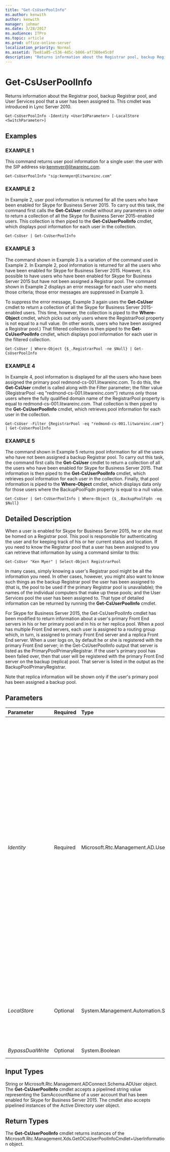 ```yaml
---
title: "Get-CsUserPoolInfo"
ms.author: kenwith
author: kenwith
manager: johmar
ms.date: 3/28/2017
ms.audience: ITPro
ms.topic: article
ms.prod: office-online-server
localization_priority: Normal
ms.assetid: 7be81a85-c536-4d5c-b866-af7380e45c0f
description: "Returns information about the Registrar pool, backup Registrar pool, and User Services pool that a user has been assigned to. This cmdlet was introduced in Lync Server 2010."
---
```


# Get-CsUserPoolInfo
 
Returns information about the Registrar pool, backup Registrar pool, and User Services pool that a user has been assigned to. This cmdlet was introduced in Lync Server 2010.
  
```
Get-CsUserPoolInfo -Identity <UserIdParameter> [-LocalStore <SwitchParameter>]

```

## Examples

### EXAMPLE 1

This command returns user pool information for a single user: the user with the SIP address sip:kenmyer@litwareinc.com.
  
```
Get-CsUserPoolInfo "sip:kenmyer@litwareinc.com"
```

### EXAMPLE 2

In Example 2, user pool information is returned for all the users who have been enabled for Skype for Business Server 2015. To carry out this task, the command first calls the **Get-CsUser** cmdlet without any parameters in order to return a collection of all the Skype for Business Server 2015-enabled users. This collection is then piped to the **Get-CsUserPoolInfo** cmdlet, which displays pool information for each user in the collection.
  
```
Get-CsUser | Get-CsUserPoolInfo
```

### EXAMPLE 3

The command shown in Example 3 is a variation of the command used in Example 2. In Example 2, pool information is returned for all the users who have been enabled for Skype for Business Server 2015. However, it is possible to have users who have been enabled for Skype for Business Server 2015 but have not been assigned a Registrar pool. The command shown in Example 2 displays an error message for each user who meets those criteria; those error messages are suppressed in Example 3. 
  
To suppress the error message, Example 3 again uses the **Get-CsUser** cmdlet to return a collection of all the Skype for Business Server 2015-enabled users. This time, however, the collection is piped to the **Where-Object** cmdlet, which picks out only users where the RegistrarPool property is not equal to a null value. (In other words, users who have been assigned a Registrar pool.) That filtered collection is then piped to the **Get-CsUserPoolInfo** cmdlet, which displays pool information for each user in the filtered collection.
  
```
Get-CsUser | Where-Object {$_.RegistrarPool -ne $Null} | Get-CsUserPoolInfo
```

### EXAMPLE 4

In Example 4, pool information is displayed for all the users who have been assigned the primary pool redmond-cs-001.litwareinc.com. To do this, the **Get-CsUser** cmdlet is called along with the Filter parameter; the filter value {RegistrarPool -eq "redmond-cs-001.litwareinc.com"} returns only those users where the fully qualified domain name of the RegistrarPool property is equal to redmond-cs-001.litwareinc.com. That collection is then piped to the **Get-CsUserPoolInfo** cmdlet, which retrieves pool information for each user in the collection.
  
```
Get-CsUser -Filter {RegistrarPool -eq "redmond-cs-001.litwareinc.com"} | Get-CsUserPoolInfo
```

### EXAMPLE 5

The command shown in Example 5 returns pool information for all the users who have not been assigned a backup Registrar pool. To carry out this task, the command first calls the **Get-CsUser** cmdlet to return a collection of all the users who have been enabled for Skype for Business Server 2015. That information is then piped to the **Get-CsUserPoolInfo** cmdlet, which retrieves pool information for each user in the collection. Finally, that pool information is piped to the **Where-Object** cmdlet, which displays data only for those users where the BackupPoolFqdn property is equal to a null value.
  
```
Get-CsUser | Get-CsUserPoolInfo | Where-Object {$_.BackupPoolFqdn -eq $Null}
```

## Detailed Description

When a user is enabled for Skype for Business Server 2015, he or she must be homed on a Registrar pool. This pool is responsible for authenticating the user and for keeping track of his or her current status and location. If you need to know the Registrar pool that a user has been assigned to you can retrieve that information by using a command similar to this:
  
```
Get-CsUser "Ken Myer" | Select-Object RegistrarPool
```

In many cases, simply knowing a user's Registrar pool might be all the information you need. In other cases, however, you might also want to know such things as the backup Registrar pool the user has been assigned to (that is, the pool to be used if the primary Registrar pool is unavailable); the names of the individual computers that make up these pools; and the User Services pool the user has been assigned to. That type of detailed information can be returned by running the **Get-CsUserPoolInfo** cmdlet.
  
For Skype for Business Server 2015, the Get-CsUserPoolInfo cmdlet has been modified to return information about a user's primary Front End servers in his or her primary pool and in his or her replica pool. When a pool has multiple Front End servers, each user is assigned to a routing group which, in turn, is assigned to primary Front End server and a replica Front End server. When a user logs on, by default he or she is registered with the primary Front End server; in the Get-CsUserPoolInfo output that server is listed as the PrimaryPoolPrimaryRegistrar. If the user's primary pool has been failed over, then that user will be registered with the primary Front End server on the backup (replica) pool. That server is listed in the output as the BackupPoolPrimaryRegistrar.
  
Note that replica information will be shown only if the user's primary pool has been assigned a backup pool.
  
## Parameters

|**Parameter**|**Required**|**Type**|**Description**|
|:-----|:-----|:-----|:-----|
| _Identity_ <br/> |Required  <br/> |Microsoft.Rtc.Management.AD.UserIdParameter  <br/> |Indicates the Identity of the user whose user pool information is to be retrieved. Identities can be specified using one of four formats: 1) the user's SIP address; 2) the user's user principal name (UPN); 3) the user's domain name and logon name, in the form domain\logon (for example, litwareinc\kenmyer); and, 4) the user's Active Directory Domain Services display name (for example, Ken Myer). You can also reference a user account by using the user's Active Directory distinguished name.  <br/> You can use the asterisk (\*) wildcard character when using the Display Name as the user Identity. For example, the Identity "\* Smith" returns information for users who have a last name that ends with the string value " Smith".  <br/> |
| _LocalStore_ <br/> |Optional  <br/> |System.Management.Automation.SwitchParameter  <br/> |Retrieves the user pool information from the local replica of the Central Management store rather than from the Central Management store itself.  <br/> |
| _BypassDualWrite_ <br/> |Optional  <br/> |System.Boolean  <br/> |PARAMVALUE: $true | $false  <br/> |
   
## Input Types

String or Microsoft.Rtc.Management.ADConnect.Schema.ADUser object. The **Get-CsUserPoolInfo** cmdlet accepts a pipelined string value representing the SamAccountName of a user account that has been enabled for Skype for Business Server 2015. The cmdlet also accepts pipelined instances of the Active Directory user object.
  
## Return Types

The **Get-CsUserPoolInfo** cmdlet returns instances of the Microsoft.Rtc.Management.Xds.GetOCsUserPoolInfoCmdlet+UserInformation object.
  

